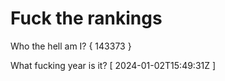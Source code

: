 # Fuck the rankings

Who the hell am I?
{ 143373 }

What fucking year is it?
[ 2024-01-02T15:49:31Z ]

